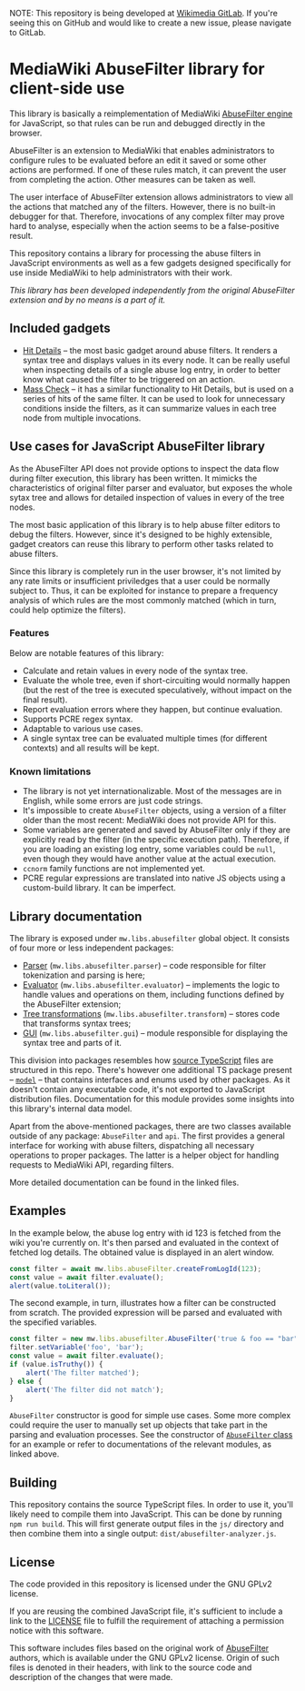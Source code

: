 NOTE: This repository is being developed at [Wikimedia GitLab](https://gitlab.wikimedia.org/msz2001/abusefilter-analyzer). If you're seeing this on GitHub and would like to create a new issue, please navigate to GitLab.

# MediaWiki AbuseFilter library for client-side use

This library is basically a reimplementation of MediaWiki [AbuseFilter engine](https://www.mediawiki.org/wiki/Extension:AbuseFilter) for JavaScript, so that rules can be run and debugged directly in the browser.

AbuseFilter is an extension to MediaWiki that enables administrators to configure rules to be evaluated before an edit it saved or some other actions are performed. If one of these rules match, it can prevent the user from completing the action. Other measures can be taken as well.

The user interface of AbuseFilter extension allows administrators to view all the actions that matched any of the filters. However, there is no built-in debugger for that. Therefore, invocations of any complex filter may prove hard to analyse, especially when the action seems to be a false-positive result.

This repository contains a library for processing the abuse filters in JavaScript environments as well as a few gadgets designed specifically for use inside MediaWiki to help administrators with their work.

*This library has been developed independently from the original AbuseFilter extension and by no means is a part of it.*

## Included gadgets
* [Hit Details](./ts/src/gadgets/hitDetails/main.ts) – the most basic gadget around abuse filters. It renders a syntax tree and displays values in its every node. It can be really useful when inspecting details of a single abuse log entry, in order to better know what caused the filter to be triggered on an action.
* [Mass Check](./ts/src/gadgets/massCheck/main.ts) – it has a similar functionality to Hit Details, but is used on a series of hits of the same filter. It can be used to look for unnecessary conditions inside the filters, as it can summarize values in each tree node from multiple invocations.

## Use cases for JavaScript AbuseFilter library

As the AbuseFilter API does not provide options to inspect the data flow during filter execution, this library has been written. It mimicks the characteristics of original filter parser and evaluator, but exposes the whole sytax tree and allows for detailed inspection of values in every of the tree nodes.

The most basic application of this library is to help abuse filter editors to debug the filters. However, since it's designed to be highly extensible, gadget creators can reuse this library to perform other tasks related to abuse filters.

Since this library is completely run in the user browser, it's not limited by any rate limits or insufficient priviledges that a user could be normally subject to. Thus, it can be exploited for instance to prepare a frequency analysis of which rules are the most commonly matched (which in turn, could help optimize the filters).

### Features

Below are notable features of this library:
* Calculate and retain values in every node of the syntax tree.
* Evaluate the whole tree, even if short-circuiting would normally happen (but the rest of the tree is executed speculatively, without impact on the final result).
* Report evaluation errors where they happen, but continue evaluation.
* Supports PCRE regex syntax.
* Adaptable to various use cases.
* A single syntax tree can be evaluated multiple times (for different contexts) and all results will be kept.

### Known limitations

* The library is not yet internationalizable. Most of the messages are in English, while some errors are just code strings.
* It's impossible to create `AbuseFilter` objects, using a version of a filter older than the most recent: MediaWiki does not provide API for this.
* Some variables are generated and saved by AbuseFilter only if they are explicitly read by the filter (in the specific execution path). Therefore, if you are loading an existing log entry, some variables could be `null`, even though they would have another value at the actual execution.
* `ccnorm` family functions are not implemented yet.
* PCRE regular expressions are translated into native JS objects using a custom-build library. It can be imperfect.

## Library documentation

The library is exposed under `mw.libs.abusefilter` global object. It consists of four more or less independent packages:
* [Parser](./docs/Parser.md) (`mw.libs.abusefilter.parser`) – code responsible for filter tokenization and parsing is here;
* [Evaluator](./docs/Evaluator.md) (`mw.libs.abusefilter.evaluator`) – implements the logic to handle values and operations on them, including functions defined by the AbuseFilter extension;
* [Tree transformations](./docs/Transform.md) (`mw.libs.abusefilter.transform`) – stores code that transforms syntax trees;
* [GUI](./docs/GUI.md) (`mw.libs.abusefilter.gui`) – module responsible for displaying the syntax tree and parts of it.

This division into packages resembles how [source TypeScript](./ts/src/) files are structured in this repo. There's however one additional TS package present – [`model`](./docs/Model.md) – that contains interfaces and enums used by other packages. As it doesn't contain any executable code, it's not exported to JavaScript distribution files. Documentation for this module provides some insights into this library's internal data model.

Apart from the above-mentioned packages, there are two classes available outside of any package: `AbuseFilter` and `api`. The first provides a general interface for working with abuse filters, dispatching all necessary operations to proper packages. The latter is a helper object for handling requests to MediaWiki API, regarding filters.

More detailed documentation can be found in the linked files.

## Examples

In the example below, the abuse log entry with id 123 is fetched from the wiki you're currently on. It's then parsed and evaluated in the context of fetched log details. The obtained value is displayed in an alert window.
```js
const filter = await mw.libs.abuseFilter.createFromLogId(123);
const value = await filter.evaluate();
alert(value.toLiteral());
```

The second example, in turn, illustrates how a filter can be constructed from scratch. The provided expression will be parsed and evaluated with the specified variables.
```js
const filter = new mw.libs.abusefilter.AbuseFilter('true & foo == "bar"');
filter.setVariable('foo', 'bar');
const value = await filter.evaluate();
if (value.isTruthy()) {
    alert('The filter matched');
} else {
    alert('The filter did not match');
}
```

`AbuseFilter` constructor is good for simple use cases. Some more complex could require the user to manually set up objects that take part in the parsing and evaluation processes. See the constructor of [`AbuseFilter` class](./ts/src/AbuseFilter.ts) for an example or refer to documentations of the relevant modules, as linked above.

## Building

This repository contains the source TypeScript files. In order to use it, you'll likely need to compile them into JavaScript. This can be done by running `npm run build`. This will first generate output files in the `js/` directory and then combine them into a single output: `dist/abusefilter-analyzer.js`.

## License

The code provided in this repository is licensed under the GNU GPLv2 license.

If you are reusing the combined JavaScript file, it's sufficient to include a link to the [LICENSE](./LICENSE) file to fulfill the requirement of attaching a permission notice with this software.

This software includes files based on the original work of [AbuseFilter](https://www.mediawiki.org/wiki/Extension:AbuseFilter) authors, which is available under the GNU GPLv2 license. Origin of such files is denoted in their headers, with link to the source code and description of the changes that were made.
